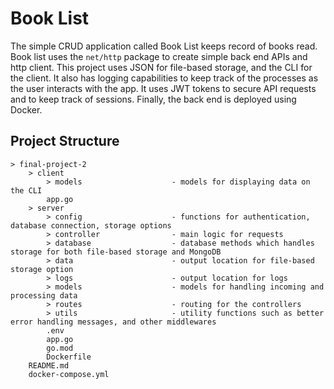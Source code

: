 # Book List

The simple CRUD application called Book List keeps record of books read. Book list uses the `net/http` package to create simple back end APIs and http client. This project uses JSON for file-based storage, and the CLI for the client. It also has logging capabilities to keep track of the processes as the user interacts with the app. It uses JWT tokens to secure API requests and to keep track of sessions. Finally, the back end is deployed using Docker.

## Project Structure

```
> final-project-2
    > client
        > models                    - models for displaying data on the CLI
        app.go
    > server
        > config                    - functions for authentication, database connection, storage options
        > controller                - main logic for requests
        > database                  - database methods which handles storage for both file-based storage and MongoDB
        > data                      - output location for file-based storage option
        > logs                      - output location for logs
        > models                    - models for handling incoming and processing data
        > routes                    - routing for the controllers
        > utils                     - utility functions such as better error handling messages, and other middlewares
        .env
        app.go
        go.mod
        Dockerfile
    README.md
    docker-compose.yml
```
